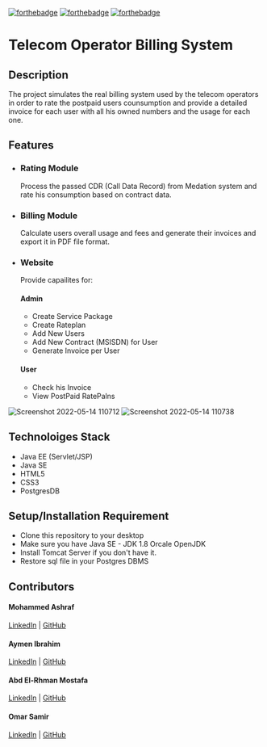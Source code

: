 [![forthebadge](https://forthebadge.com/images/badges/built-with-love.svg)](https://forthebadge.com)
[![forthebadge](https://forthebadge.com/images/badges/made-with-java.svg)](https://forthebadge.com)
[![forthebadge](https://forthebadge.com/images/badges/check-it-out.svg)](https://forthebadge.com)
# Telecom Operator Billing System

## Description
The project simulates the real billing system used by the telecom operators in order to rate the postpaid users counsumption and provide a detailed invoice for each user with all his owned numbers and the usage for each one.

## Features

- ### Rating Module
    Process the passed CDR (Call Data Record) from Medation system and rate his consumption based on contract data.
- ### Billing Module
    Calculate users overall usage and fees and generate their invoices and export it in PDF file format. 
- ### Website
    Provide capailites for:
    #### Admin
    - Create Service Package
    - Create Rateplan
    - Add New Users
    - Add New Contract (MSISDN) for User
    - Generate Invoice per User

    #### User
    - Check his Invoice
    - View PostPaid RatePalns
    
![Screenshot 2022-05-14 110712](https://user-images.githubusercontent.com/35745424/168419177-06b55c66-8e37-4ab7-98e0-e4a999b462be.png)
![Screenshot 2022-05-14 110738](https://user-images.githubusercontent.com/35745424/168419178-85bf6b15-9045-4352-85f3-4ef67a88cd4e.png)

## Technoloiges Stack

- Java EE (Servlet/JSP)
- Java SE
- HTML5
- CSS3 
- PostgresDB

## Setup/Installation Requirement

- Clone this repository to your desktop
- Make sure you have Java SE - JDK 1.8 Orcale OpenJDK 
- Install Tomcat Server if you don't have it.
- Restore sql file in your Postgres DBMS

## Contributors
#### Mohammed Ashraf
[LinkedIn](https://www.linkedin.com/in/mohammed-ashraf-fahmy) | [GitHub](https://github.com/mohammed6688)
#### Aymen Ibrahim
[LinkedIn](https://www.linkedin.com/in/im-ayman-ibrahim/) | [GitHub](https://github.com/Ayman58)
#### Abd El-Rhman Mostafa
[LinkedIn](https://www.linkedin.com/in/abdelrahmanmostafa-1/) | [GitHub](https://github.com/EngAbdelrahmanMostafa)
#### Omar Samir
[LinkedIn](https://www.linkedin.com/in/omar-eidaros/) | [GitHub](https://github.com/Omar-Eidaros)
